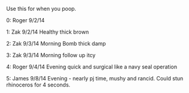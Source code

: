 Use this for when you poop.

0: Roger 9/2/14

1: Zak 9/2/14 Healthy thick brown

2: Zak 9/3/14 Morning Bomb thick damp

3: Zak 9/3/14 Morning follow up itcy

4: Roger 9/4/14 Evening quick and surgical like a navy seal operation

5: James 9/8/14 Evening - nearly pj time, mushy and rancid. Could stun rhinoceros for 4 seconds.
